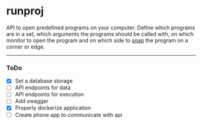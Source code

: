 # runproj

API to open predefined programs on your computer.
Define which programs are in a set, which arguments the programs should be called with,
on which monitor to open the program and on which side to [snap](https://support.microsoft.com/en-us/windows/snap-your-windows-885a9b1e-a983-a3b1-16cd-c531795e6241#:~:text=Select%20the%20window%20you%20want,a%20corner%20after%20snapping%20it.) the program on a corner or edge.

---

### ToDo

-   [x] Set a database storage
-   [ ] API endpoints for data
-   [ ] API endpoints for execution
-   [ ] Add swagger
-   [x] Properly dockerize application
-   [ ] Create phone app to communicate with api
